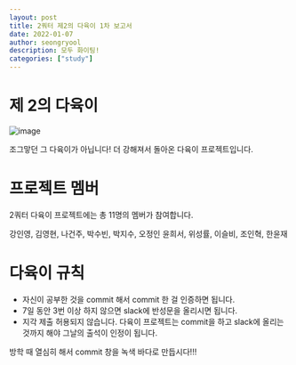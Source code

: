 ```yaml
---
layout: post
title: 2쿼터 제2의 다육이 1차 보고서
date: 2022-01-07
author: seongryool
description: 모두 화이팅!
categories: ["study"]
---
```


# 제 2의 다육이

![image](https://user-images.githubusercontent.com/66999675/148420774-fec7fa5c-5332-448e-9b09-5805254fa543.png)

조그맣던 그 다육이가 아닙니다!
더 강해져서 돌아온 다육이 프로젝트입니다.

# 프로젝트 멤버

2쿼터 다육이 프로젝트에는 총 11명의 멤버가 참여합니다.

강인영, 김영현, 나건주, 박수빈, 박지수, 오정인
윤희서, 위성률, 이슬비, 조인혁, 한윤재

# 다육이 규칙

- 자신이 공부한 것을 commit 해서 commit 한 걸 인증하면 됩니다.
- 7일 동안 3번 이상 하지 않으면 slack에 반성문을 올리시면 됩니다.
- 지각 제출 허용되지 않습니다. 다육이 프로젝트는 commit을 하고 slack에 올리는 것까지 해야 그날의 출석이 인정이 됩니다.

방학 때 열심히 해서 commit 창을 녹색 바다로 만듭시다!!!
